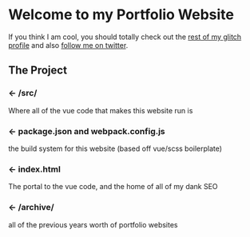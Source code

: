 Welcome to my Portfolio Website
=================

If you think I am cool, you should totally check out the [rest of my glitch profile](https://glitch.com/@CatLover91) and also [follow me on twitter](https://twitter.com/itsnicholaifyi).


The Project
------------

### ← /src/

Where all of the vue code that makes this website run is 

### ← package.json and webpack.config.js

the build system for this website (based off vue/scss boilerplate)

### ← index.html

The portal to the vue code, and the home of all of my dank SEO

### ← /archive/

all of the previous years worth of portfolio websites